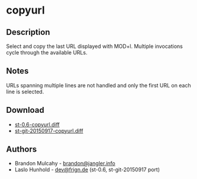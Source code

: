 copyurl
=======

Description
-----------

Select and copy the last URL displayed with MOD+l.
Multiple invocations cycle through the available URLs.

Notes
-----

URLs spanning multiple lines are not handled and only the first
URL on each line is selected.

Download
--------

 * [st-0.6-copyurl.diff](st-0.6-copyurl.diff)
 * [st-git-20150917-copyurl.diff](st-git-20150917-copyurl.diff)

Authors
-------

 * Brandon Mulcahy - brandon@jangler.info
 * Laslo Hunhold - dev@frign.de (st-0.6, st-git-20150917 port)

